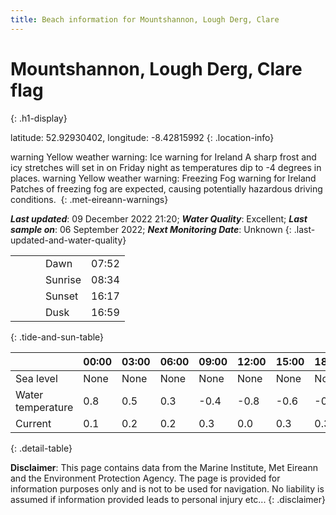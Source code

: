 ```yaml
---
title: Beach information for Mountshannon, Lough Derg, Clare
---
```

# Mountshannon, Lough Derg, Clare <span class="material-icons blue-flag" alt="This a Blue Flag beach">flag</span>
{: .h1-display}

latitude: 52.92930402, longitude: -8.42815992
{: .location-info}

<span class="material-icons yellow-warning">warning</span>&nbsp;Yellow weather warning: Ice warning for Ireland A sharp frost and icy stretches will set in on Friday night as temperatures dip to -4 degrees in places.&nbsp;<span class="material-icons yellow-warning">warning</span>&nbsp;Yellow weather warning: Freezing Fog warning for Ireland Patches of freezing fog are expected, causing potentially hazardous driving conditions.&nbsp;
{: .met-eireann-warnings}

___Last updated___: 09 December 2022 21:20; ___Water Quality___: Excellent;
___Last sample on___: 06 September 2022; ___Next Monitoring Date___: Unknown
{: .last-updated-and-water-quality}

|   |   |   |   |   |
|---|---|---|---|---|
|   |   |   | Dawn  | 07:52 |
|   |   |   | Sunrise  | 08:34 |
|   |   |   | Sunset  | 16:17 |
|   |   |   | Dusk  | 16:59 |
{: .tide-and-sun-table}

<div></div>

| | 00:00 | 03:00 | 06:00 | 09:00 | 12:00 | 15:00 | 18:00 | 21:00 |
|---|---|---|---|---|---|---|---|---|
| Sea level | None | None | None | None| None | None | None | None |
| Water temperature | 0.8 | 0.5 | 0.3 | -0.4 | -0.8 | -0.6 | -0.6 | -1.2 |
| Current | 0.1 | 0.2 | 0.2 | 0.3 | 0.0| 0.3 | 0.3 | 0.2 |
{: .detail-table}

__Disclaimer__: This page contains data from the Marine Institute,
Met Eireann and the Environment Protection Agency. The page is provided for
information purposes only and is not to be used for navigation. No liability
is assumed if information provided leads to personal injury etc...
{: .disclaimer}